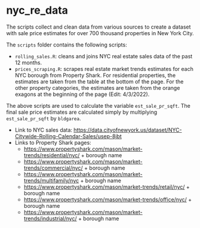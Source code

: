 # nyc_re_data
The scripts collect and clean data from various sources to create a dataset with sale price estimates for over 700 thousand properties in New York City. 

The `scripts` folder contains the following scripts:
- `rolling_sales.R`: cleans and joins NYC real estate sales data of the past 12 months. 
- `prices_scraping.R`: scrapes real estate market trends estimates for each NYC borough from Property Shark. For residential properties, the estimates are taken from the table at the bottom of the page. For the other property categories, the estimates are taken from the orange exagons at the beginning of the page (Edit: 4/3/2022). 

The above scripts are used to calculate the variable `est_sale_pr_sqft`. The final sale price estimates are calculated simply by multiplying `est_sale_pr_sqft` by `bldgarea`. 


- Link to NYC sales data: https://data.cityofnewyork.us/dataset/NYC-Citywide-Rolling-Calendar-Sales/usep-8jbt
- Links to Property Shark pages:
    - https://www.propertyshark.com/mason/market-trends/residential/nyc/ + borough name
    - https://www.propertyshark.com/mason/market-trends/commercial/nyc/ + borough name
    - https://www.propertyshark.com/mason/market-trends/multifamily/nyc + borough name
    - https://www.propertyshark.com/mason/market-trends/retail/nyc/ + borough name
    - https://www.propertyshark.com/mason/market-trends/office/nyc/ + borough name
    - https://www.propertyshark.com/mason/market-trends/industrial/nyc/ + borough name